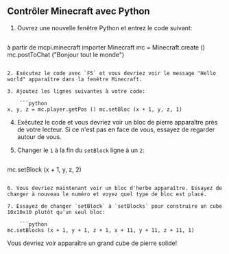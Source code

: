 ## Contrôler Minecraft avec Python

1. Ouvrez une nouvelle fenêtre Python et entrez le code suivant:
    
    ```python
à partir de mcpi.minecraft importer Minecraft mc = Minecraft.create () mc.postToChat ("Bonjour tout le monde")
```

2. Exécutez le code avec `F5` et vous devriez voir le message "Hello world" apparaître dans la fenêtre Minecraft.

3. Ajoutez les lignes suivantes à votre code:
    
    ```python
x, y, z = mc.player.getPos () mc.setBloc (x + 1, y, z, 1)
```

4. Exécutez le code et vous devriez voir un bloc de pierre apparaître près de votre lecteur. Si ce n'est pas en face de vous, essayez de regarder autour de vous.

5. Changer le `1` à la fin du `setBlock` ligne à un `2`:
    
    ```python
mc.setBlock (x + 1, y, z, 2)
```

6. Vous devriez maintenant voir un bloc d'herbe apparaître. Essayez de changer à nouveau le numéro et voyez quel type de bloc est placé.

7. Essayez de changer `setBlock` à `setBlocks` pour construire un cube 10x10x10 plutôt qu'un seul bloc:
    
    ```python
mc.setBlocks (x + 1, y + 1, z + 1, x + 11, y + 11, z + 11, 1)
```

Vous devriez voir apparaître un grand cube de pierre solide!